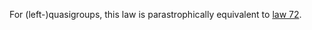 For (left-)quasigroups, this law is parastrophically equivalent to [law 72](https://teorth.github.io/equational_theories/implications/?72).
